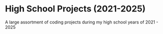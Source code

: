 # High School Projects (2021-2025)
A large assortment of coding projects during my high school years of 2021 - 2025

